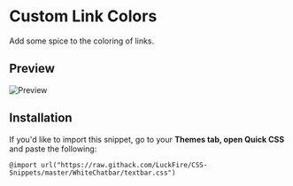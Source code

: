 # Custom Link Colors
Add some spice to the coloring of links.

## Preview
![Preview](https://cdn.discordapp.com/attachments/738968109288914976/752318169531809802/unknown.png)

## Installation
If you'd like to import this snippet, go to your  **Themes tab, open Quick CSS**  and paste the following:

	@import url("https://raw.githack.com/LuckFire/CSS-Snippets/master/WhiteChatbar/textbar.css")
